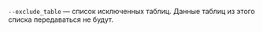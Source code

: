 `--exclude_table` — список исключенных таблиц. Данные таблиц из этого списка передаваться не будут.
